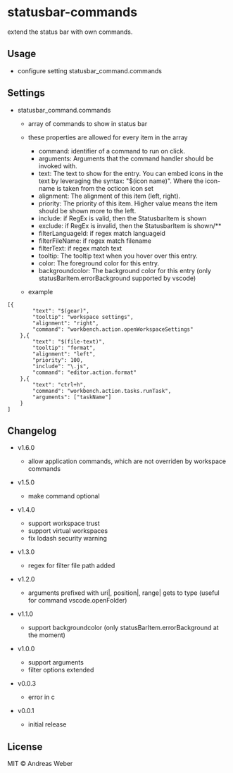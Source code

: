 # statusbar-commands

extend the status bar with own commands.

## Usage

* configure setting statusbar_command.commands

## Settings
* statusbar_command.commands
    * array of commands to show in status bar
    * these properties are allowed for every item in the array
        * command: identifier of a command to run on click.
        * arguments: Arguments that the command handler should be invoked with.
        * text: The text to show for the entry. You can embed icons in the text by leveraging the syntax: \"$(icon name)\". Where the icon-name is taken from the octicon icon set
        * alignment: The alignment of this item (left, right).
        * priority: The priority of this item. Higher value means the item should be shown more to the left.
        * include: if RegEx is valid, then the StatusbarItem is shown
        * exclude: if RegEx is invalid, then the StatusbarItem is shown/**
        * filterLanguageId: if regex match languageid
        * filterFileName: if regex match filename
        * filterText: if regex match text
        * tooltip: The tooltip text when you hover over this entry.
        * color: The foreground color for this entry.
        * backgroundcolor: The background color for this entry (only statusBarItem.errorBackground supported by vscode)

    * example
```
[{
        "text": "$(gear)",
        "tooltip": "workspace settings",
        "alignment": "right",
        "command": "workbench.action.openWorkspaceSettings"
    },{
        "text": "$(file-text)",
        "tooltip": "format",
        "alignment": "left",
        "priority": 100,
        "include": "\.js",
        "command": "editor.action.format"
    },{
        "text": "ctrl+h",
        "command": "workbench.action.tasks.runTask",
        "arguments": ["taskName"]
    }
]
```

## Changelog
* v1.6.0
    * allow application commands, which are not overriden by workspace commands
* v1.5.0
    * make command optional
* v1.4.0
    * support workspace trust
    * support virtual workspaces
    * fix lodash security warning
* v1.3.0
    * regex for filter file path added
* v1.2.0
    * arguments prefixed with uri|, position|, range| gets to type (useful for command vscode.openFolder)
* v1.1.0
    * support backgroundcolor (only statusBarItem.errorBackground at the moment)
* v1.0.0
    * support arguments
    * filter options extended
* v0.0.3
    * error in c

* v0.0.1
    * initial release

## License

MIT © Andreas Weber

